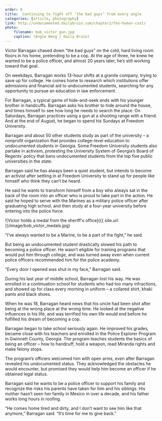 ```yaml
---
order: 8
title:  Continuing to fight off ‘the bad guys’ from every angle
categories: [article, photography]
link: http://undocumented.dailybruin.com/chapter2/the-human-cost/
photo:
    filename: bob_victor_gun.jpg
    caption: (Angie Wang / Daily Bruin)
---
```


Victor Barragan chased down “the bad guys” on the cold, hard living room floors in his home, pretending to be a cop. At the age of three, he knew he wanted to be a police officer, and almost 20 years later, he’s still working toward that goal.

On weekdays, Barragan works 13-hour shifts at a granite company, trying to save up for college. He comes home to research which institutions offer admissions and financial aid to undocumented students, searching for any opportunity to pursue an education in law enforcement.

For Barragan, a typical game of hide-and-seek ends with his younger brother in handcuffs. Barragan asks his brother to hide around the house, and times himself to see how long he needs to search the place. On Saturdays, Barragan practices using a gun at a shooting range with a friend. And at the end of August, he began to spend his Sundays at Freedom University.

Barragan and about 50 other students study as part of the university – a nonprofit organization that provides college-level education to undocumented students in Georgia. Some Freedom University students also partake in activism, protesting the University System of Georgia’s Board of Regents’ policy that bans undocumented students from the top five public universities in the state.

Barragan said he has always been a quiet student, but intends to become an activist after settling in at Freedom University to stand up for people like himself who think they can’t be heard.

He said he wants to transform himself from a boy who always sat in the back of the room into an officer who is proud to take part in the action. He said he hoped to serve with the Marines as a military police officer after graduating high school, and then study at a four-year university before entering into the police force.

![Victor holds a medal from the sheriff's office]({{ site.url }}/image/bob_victor_medals.jpg)

“I’ve always wanted to be a Marine, to be a part of the fight,” he said.

But being an undocumented student drastically slowed his path to becoming a police officer. He wasn’t eligible for training programs that would put him through college, and was turned away even when current police officers recommended him for the police academy.

“Every door I opened was shut in my face,” Barragan said.

During his last year of middle school, Barragan lost his way. He was enrolled in a continuation school for students who had too many infractions, and showed up for class every morning in uniform – a collared shirt, khaki pants and black shoes.

When he was 18, Barragan heard news that his uncle had been shot after being at the wrong place at the wrong time. He looked at the negative influences in his life, and was terrified his own life would end before he fulfilled his dream of becoming a cop.

Barragan began to take school seriously again. He improved his grades, became close with his teachers and enrolled in the Police Explorer Program in Gwinnett County, Georgia. The program teaches students the basics of being an officer – how to handcuff, hold a weapon, read Miranda rights and make felony stops.

The program’s officers welcomed him with open arms, even after Barragan revealed his undocumented status. They acknowledged the obstacles he would encounter, but promised they would help him become an officer if he obtained legal status.

Barragan said he wants to be a police officer to support his family and recognize the risks his parents have taken for him and his siblings. His mother hasn’t seen her family in Mexico in over a decade, and his father works long hours in roofing.

“He comes home tired and dirty, and I don’t want to see him like that anymore,” Barragan said. “It’s time for me to give back.”